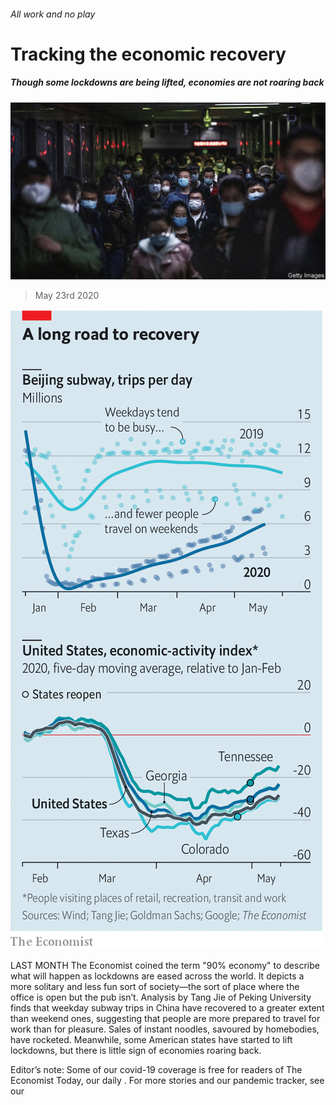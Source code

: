 ###### All work and no play

# Tracking the economic recovery 

##### Though some lockdowns are being lifted, economies are not roaring back 

![image](images/20200523_FNP502.jpg) 

> May 23rd 2020 

![image](images/20200523_FNC655.png) 


LAST MONTH The Economist coined the term "90% economy" to describe what will happen as lockdowns are eased across the world. It depicts a more solitary and less fun sort of society—the sort of place where the office is open but the pub isn’t. Analysis by Tang Jie of Peking University finds that weekday subway trips in China have recovered to a greater extent than weekend ones, suggesting that people are more prepared to travel for work than for pleasure. Sales of instant noodles, savoured by homebodies, have rocketed. Meanwhile, some American states have started to lift lockdowns, but there is little sign of economies roaring back.

Editor’s note: Some of our covid-19 coverage is free for readers of The Economist Today, our daily . For more stories and our pandemic tracker, see our 

